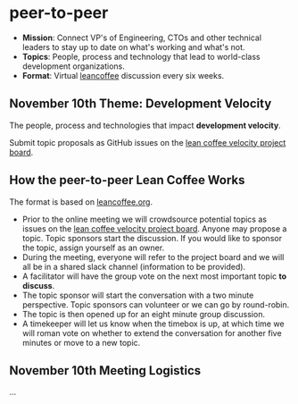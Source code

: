 # peer-to-peer

- **Mission**: Connect VP's of Engineering, CTOs and other technical leaders to stay up to date on what's working and what's not.
- **Topics**: People, process and technology that lead to world-class development organizations.
- **Format**: Virtual [leancoffee](https://leancoffee.org) discussion every six weeks.

## November 10th Theme: Development Velocity

The people, process and technologies that impact **development velocity**.

Submit topic proposals as GitHub issues on the [lean coffee velocity project board](https://github.com/profiq/P2P-Tech-Roundtable/projects/1).

## How the peer-to-peer Lean Coffee Works

The format is based on [leancoffee.org](https://leancoffee.org/).

- Prior to the online meeting we will crowdsource potential topics as issues on the [lean coffee velocity project board](https://github.com/profiq/peer-to-peer/projects/1). Anyone may propose a topic. Topic sponsors start the discussion. If you would like to sponsor the topic, assign yourself as an owner.
- During the meeting, everyone will refer to the project board and we will all be in a shared slack channel (information to be provided).
- A facilitator will have the group vote on the next most important topic **to discuss**.
- The topic sponsor will start the conversation with a two minute perspective. Topic sponsors can volunteer or we can go by round-robin.
- The topic is then opened up for an eight minute group discussion.
- A timekeeper will let us know when the timebox is up, at which time we will roman vote on whether to extend the conversation for another five minutes or move to a new topic.

## November 10th Meeting Logistics

...
